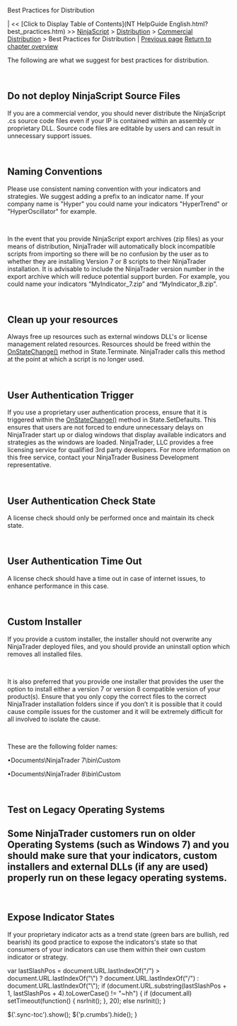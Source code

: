 ﻿










 


Best Practices for Distribution







| &lt;&lt; [Click to Display Table of Contents](NT HelpGuide English.html?best_practices.htm) &gt;&gt;
 [NinjaScript](ninjascript.htm) &gt; [Distribution](distribution.htm) &gt; [Commercial Distribution](commercial_distribution.htm) &gt;
Best Practices for Distribution | [Previous page](licensing_user_authentication.htm)
[Return to chapter overview](commercial_distribution.htm)










The following are what we suggest for best practices for distribution.


 


Do not deploy NinjaScript Source Files
--------------------------------------


If you are a commercial vendor, you should never distribute the NinjaScript .cs source code files even if your IP is contained within an assembly or proprietary DLL. Source code files are editable by users and can result in unnecessary support issues.


 


Naming Conventions
------------------


Please use consistent naming convention with your indicators and strategies. We suggest adding a prefix to an indicator name. If your company name is "Hyper" you could name your indicators "HyperTrend" or "HyperOscillator" for example.


 


In the event that you provide NinjaScript export archives (zip files) as your means of distribution, NinjaTrader will automatically block incompatible scripts from importing so there will be no confusion by the user as to whether they are installing Version 7 or 8 scripts to their NinjaTrader installation. It is advisable to include the NinjaTrader version number in the export archive which will reduce potential support burden. For example, you could name your indicators “MyIndicator\_7.zip” and “MyIndicator\_8.zip”.


 


Clean up your resources
-----------------------


Always free up resources such as external windows DLL's or license management related resources. Resources should be freed within the [OnStateChange()](onstatechange.htm) method in State.Terminate. NinjaTrader calls this method at the point at which a script is no longer used. 


 


User Authentication Trigger
---------------------------


If you use a proprietary user authentication process, ensure that it is triggered within the [OnStateChange()](onstatechange.htm) method in State.SetDefaults. This ensures that users are not forced to endure unnecessary delays on NinjaTrader start up or dialog windows that display available indicators and strategies as the windows are loaded. NinjaTrader, LLC provides a free licensing service for qualified 3rd party developers. For more information on this free service, contact your NinjaTrader Business Development representative.


 


User Authentication Check State
-------------------------------


A license check should only be performed once and maintain its check state.


 


User Authentication Time Out
----------------------------


A license check should have a time out in case of internet issues, to enhance performance in this case.


 


Custom Installer
----------------


If you provide a custom installer, the installer should not overwrite any NinjaTrader deployed files, and you should provide an uninstall option which removes all installed files.


 


It is also preferred that you provide one installer that provides the user the option to install either a version 7 or version 8 compatible version of your product(s). Ensure that you only copy the correct files to the correct NinjaTrader installation folders since if you don’t it is possible that it could cause compile issues for the customer and it will be extremely difficult for all involved to isolate the cause.


 


These are the following folder names:


•Documents\NinjaTrader 7\bin\Custom

•Documents\NinjaTrader 8\bin\Custom

 


Test on Legacy Operating Systems
--------------------------------


Some NinjaTrader customers run on older Operating Systems (such as Windows 7) and you should make sure that your indicators, custom installers and external DLLs (if any are used) properly run on these legacy operating systems.
----------------------------------------------------------------------------------------------------------------------------------------------------------------------------------------------------------------------------------


 


Expose Indicator States
-----------------------


If your proprietary indicator acts as a trend state (green bars are bullish, red bearish) its good practice to expose the indicators's state so that consumers of your indicators can use them within their own custom indicator or strategy. 





 
 var lastSlashPos = document.URL.lastIndexOf("/") &gt; document.URL.lastIndexOf("\\") ? document.URL.lastIndexOf("/") : document.URL.lastIndexOf("\\");
 if (document.URL.substring(lastSlashPos + 1, lastSlashPos + 4).toLowerCase() != "~hh") {
 if (document.all) setTimeout(function() {
 nsrInit();
 }, 20);
 else nsrInit();
 }
 
 
 $('.sync-toc').show();
 $('p.crumbs').hide();
 }
 
 
 



